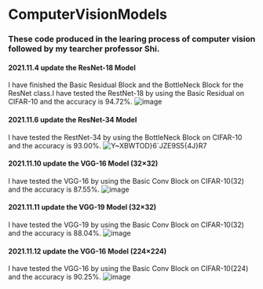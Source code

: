 # ComputerVisionModels
### These code produced in the learing process of computer vision followed by my tearcher professor Shi.
#### 2021.11.4 update the ResNet-18 Model
I have finished the Basic Residual Block and the BottleNeck Block for the ResNet class.I have tested the RestNet-18 by using the Basic Residual on CIFAR-10 and the accuracy is 94.72%.
![image](https://user-images.githubusercontent.com/71971208/140446197-042b50a1-fcca-4091-8e2b-26169a2e4203.png)
#### 2021.11.6 update the ResNet-34 Model
I have tested the RestNet-34 by using the BottleNeck Block on CIFAR-10 and the accuracy is 93.00%.
![Y~XBWTOD}6`JZE9S5{4J}R7](https://user-images.githubusercontent.com/71971208/141435803-760b6c3d-99c7-4e28-983e-b0b65c21c9b1.png)
#### 2021.11.10 update the VGG-16 Model (32×32)
I have tested the VGG-16 by using the Basic Conv Block on CIFAR-10(32) and the accuracy is 87.55%.
![image](https://user-images.githubusercontent.com/71971208/141444613-9e448f03-42e7-49c4-9a9e-c248615b009a.png)
#### 2021.11.11 update the VGG-19 Model (32×32)
I have tested the VGG-19 by using the Basic Conv Block on CIFAR-10(32) and the accuracy is 88.04%.
![image](https://user-images.githubusercontent.com/71971208/141439001-1116ac74-eb54-4fde-a7da-fedb8fef1d4f.png)
#### 2021.11.12 update the VGG-16 Model (224×224)
I have tested the VGG-16 by using the Basic Conv Block on CIFAR-10(224) and the accuracy is 90.25%.
![image](https://user-images.githubusercontent.com/71971208/141436507-ff69a718-542d-4f19-bb74-73b8c7da4a96.png)
